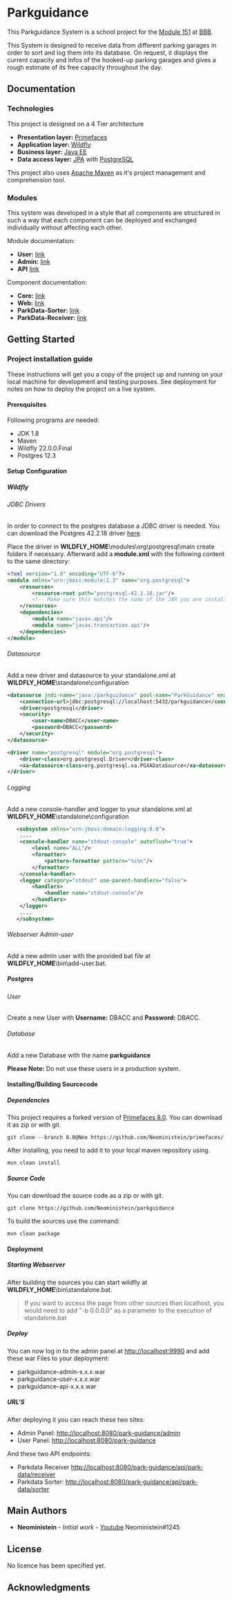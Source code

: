 # Parkguidance

This Parkguidance System is a school project for the [Module 151](https://cf.ict-berufsbildung.ch/modules.php?name=Mbk&a=20101&cmodnr=151&noheader=1) at [BBB](https://bbbaden.ch).

This System is designed to receive data from different parking garages in order to sort and log them into its database.
On request, it displays the current capacity and Infos of the hooked-up parking garages and gives a rough estimate of its free capacity throughout the day. 

## Documentation

### Technologies

This project is designed on a 4 Tier architecture

- **Presentation layer:** [Primefaces](https://primefaces.org)
- **Application layer:** [Wildfly](https://www.wildfly.org)
- **Business layer:** [Java EE](https://de.wikipedia.org/wiki/Jakarta_EE) 
- **Data access layer:** [JPA](https://de.wikipedia.org/wiki/Jakarta_Persistence_API) with [PostgreSQL](https://www.postgresql.org)

This project also uses [Apache Maven](https://maven.apache.org) as it's project management and comprehension tool.

### Modules

This system was developed in a style that all components are structured in such a way that each component can be deployed and exchanged individually without affecting each other. 

Module documentation:
 - **User:** [link](docs/user.md)
 - **Admin:** [link](docs/admin.md)
 - **API** [link](docs/api.md)
 
Component documentation:
  - **Core:** [link](docs/core.md)
  - **Web:** [link](docs/web.md)
  - **ParkData-Sorter:** [link](docs/parkingdata-sorter.md)
  - **ParkData-Receiver:** [link](docs/parkingdata-receiver.md)

## Getting Started

### Project installation guide

These instructions will get you a copy of the project up and running on your local machine for development and testing purposes. See deployment for notes on how to deploy the project on a live system.

#### Prerequisites

Following programs are needed:
 
 - JDK 1.8
 - Maven 
 - Wildfly 22.0.0.Final
 - Postgres 12.3 

#### Setup Configuration

##### Wildfly

###### JDBC Drivers
In order to connect to the postgres database a JDBC driver is needed. You can download the Postgres 42.2.18 driver [here](https://jdbc.postgresql.org/download.html).

Place the driver in **WILDFLY_HOME**\modules\org\postgresql\main create folders if necessary.
Afterward add a **module.xml** with the following content to the same directory:

```xml
<?xml version="1.0" encoding="UTF-8"?>
<module xmlns="urn:jboss:module:1.3" name="org.postgresql">
    <resources>
        <resource-root path="postgresql-42.2.18.jar"/>
        <!-- Make sure this matches the name of the JAR you are installing -->
    </resources>
    <dependencies>
        <module name="javax.api"/>
        <module name="javax.transaction.api"/>
    </dependencies>
</module>
```

###### Datasource
 
Add a new driver and datasource to your standalone.xml at **WILDFLY_HOME**\standalone\configuration
```xml
<datasource jndi-name="java:/parkguidance" pool-name="ParkGuidance" enabled="true" use-java-context="true">
    <connection-url>jdbc:postgresql://localhost:5432/parkguidance</connection-url>                
    <driver>postgresql</driver>
    <security>
        <user-name>DBACC</user-name>
        <password>DBACC</password>
    </security>
</datasource>
```
```xml
<driver name="postgresql" module="org.postgresql">
    <driver-class>org.postgresql.Driver</driver-class>
    <xa-datasource-class>org.postgresql.xa.PGXADataSource</xa-datasource-class>
</driver>
```

###### Logging

Add a new console-handler and logger to your standalone.xml at **WILDFLY_HOME**\standalone\configuration
```xml
   <subsystem xmlns="urn:jboss:domain:logging:8.0">
    ....
    <console-handler name="stdout-console" autoflush="true">
        <level name="ALL"/>
        <formatter>
            <pattern-formatter pattern="%s%n"/>
        </formatter>
    </console-handler>
    <logger category="stdout" use-parent-handlers="false">
        <handlers>
            <handler name="stdout-console"/>
        </handlers>
    </logger>
    ....
   </subsystem>
```

###### Webserver Admin-user

Add a new admin user with the provided bat file at **WILDFLY_HOME**\bin\add-user.bat.


##### Postgres

###### User
Create a new User with **Username:** DBACC and **Password:** DBACC. 

###### Database
Add a new Database with the name **parkguidance**

**Please Note:**
Do not use these users in a production system.

#### Installing/Building Sourcecode

##### Dependencies

This project requires a forked version of [Primefaces 8.0](https://github.com/Neoministein/primefaces/tree/8.0%40Neo). 
You can download it as zip or with git.

```
git clone --branch 8.0@Neo https://github.com/Neoministein/primefaces/
```

After installing, you need to add it to your local maven repository using.
```
mvn clean install
```

##### Source Code
You can download the source code as a zip or with git.

```
git clone https://github.com/Neoministein/parkguidance
```

To build the sources use the command: 

```
mvn clean package
```
#### Deployment

##### Starting Webserver
After building the sources you can start wildfly at **WILDFLY_HOME**\bin\standalone.bat.

 > If you want to access the page from other sources than localhost,
 > you would need to add "-b 0.0.0.0" as a parameter to the execution of standalone.bat

##### Deploy
You can now log in to the admin panel at [http://localhost:9990](http://localhost:9990) and add these war Files to your deployment:

- parkguidance-admin-x.x.x.war
- parkguidance-user-x.x.x.war
- parkguidance-api-x.x.x.war


##### URL'S
After deploying it you can reach these two sites:

- Admin Panel: [http://localhost:8080/park-guidance/admin](http://localhost:8080/park-guidance/admin)
- User Panel: [http://localhost:8080/park-guidance](http://localhost:8080/park-guidance)

And these two API endpoints:

- Parkdata Receiver [http://localhost:8080/park-guidance/api/park-data/receiver](http://localhost:8080/park-guidance/api/park-data/receiver)
- Parkdata Sorter: [http://localhost:8080/park-guidance/api/park-data/sorter](http://localhost:8080/park-guidance/api/park-data/sorter)


## Main Authors

* **Neoministein** - *Initial work* - [Youtube](https://www.youtube.com/channel/UCtfBiBXVXqTotONMq6VSMbg) Neoministein#1245

## License

No licence has been specified yet.

## Acknowledgments
